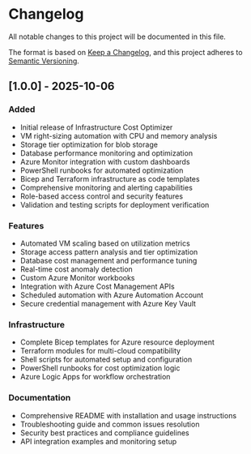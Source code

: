 # Changelog

All notable changes to this project will be documented in this file.

The format is based on [Keep a Changelog](https://keepachangelog.com/en/1.0.0/),
and this project adheres to [Semantic Versioning](https://semver.org/spec/v2.0.0.html).

## [1.0.0] - 2025-10-06

### Added
- Initial release of Infrastructure Cost Optimizer
- VM right-sizing automation with CPU and memory analysis
- Storage tier optimization for blob storage
- Database performance monitoring and optimization
- Azure Monitor integration with custom dashboards
- PowerShell runbooks for automated optimization
- Bicep and Terraform infrastructure as code templates
- Comprehensive monitoring and alerting capabilities
- Role-based access control and security features
- Validation and testing scripts for deployment verification

### Features
- Automated VM scaling based on utilization metrics
- Storage access pattern analysis and tier optimization
- Database cost management and performance tuning
- Real-time cost anomaly detection
- Custom Azure Monitor workbooks
- Integration with Azure Cost Management APIs
- Scheduled automation with Azure Automation Account
- Secure credential management with Azure Key Vault

### Infrastructure
- Complete Bicep templates for Azure resource deployment
- Terraform modules for multi-cloud compatibility
- Shell scripts for automated setup and configuration
- PowerShell runbooks for cost optimization logic
- Azure Logic Apps for workflow orchestration

### Documentation
- Comprehensive README with installation and usage instructions
- Troubleshooting guide and common issues resolution
- Security best practices and compliance guidelines
- API integration examples and monitoring setup